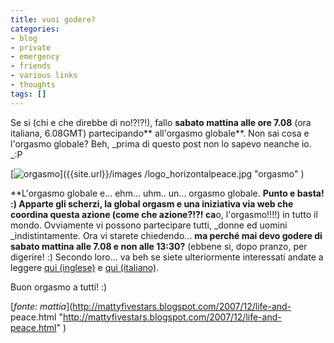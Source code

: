 ```yaml
---
title: vuoi godere?
categories:
- blog
- private
- emergency
- friends
- various links
- thoughts
tags: []
---
```

Se si (chi e che direbbe di no!?!?!), fallo **sabato mattina alle ore 7.08**
(ora italiana, 6.08GMT) partecipando** all'orgasmo globale**. Non sai cosa e
l'orgasmo globale? Beh, _prima di questo post non lo sapevo neanche io. _:P

[]({{site.url}}/images/logo_horizontalpeace.jpg "orgasmo" )

[![orgasmo]({{site.url}}/images/logo_horizontalpeace.jpg)]({{site.url}}/images
/logo_horizontalpeace.jpg "orgasmo" )

**L'orgasmo globale e... ehm... uhm.. un... orgasmo globale. **Punto e basta! :) Apparte gli scherzi, la global orgasm e una iniziativa via web che coordina questa azione (come che azione?!?! ca**o, l'orgasmo!!!!) in tutto il mondo. Ovviamente vi possono partecipare tutti, _donne ed uomini _indistintamente. Ora vi starete chiedendo... **ma perché mai devo godere di sabato mattina alle 7.08 e non alle 13:30?** (ebbene si, dopo pranzo, per digerire! :) Secondo loro... va beh se siete ulteriormente interessati andate a leggere [qui (inglese)](http://www.globalorgasm.org/ "http://www.globalorgasm.org/" ) e [qui (italiano)](http://punto-informatico.it/p.aspx?i=2146967 "http://punto-informatico.it/p.aspx?i=2146967" ).

  
Buon orgasmo a tutti! :)

[_fonte: mattia_](http://mattyfivestars.blogspot.com/2007/12/life-and-
peace.html "http://mattyfivestars.blogspot.com/2007/12/life-and-peace.html" )

